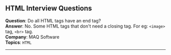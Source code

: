 ## HTML Interview Questions

**Question**: Do all HTML tags have an end tag? <br/>
**Answer**: No. Some HTML tags that don't need a closing tag. For eg: `<image>` tag, `<br>` tag.<br/>
**Company**: MAQ Software <br/>
**Topics**: `HTML`

---
